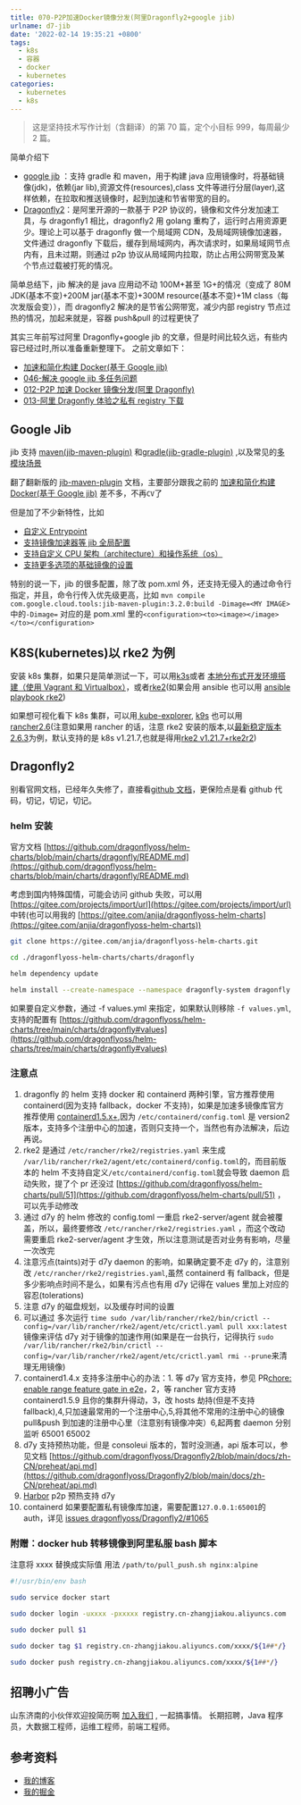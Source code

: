 ```yaml
---
title: 070-P2P加速Docker镜像分发(阿里Dragonfly2+google jib)
urlname: d7-jib
date: '2022-02-14 19:35:21 +0800'
tags:
  - k8s
  - 容器
  - docker
  - kubernetes
categories:
  - kubernetes
  - k8s
---
```


> 这是坚持技术写作计划（含翻译）的第 70 篇，定个小目标 999，每周最少 2 篇。

简单介绍下

- [google jib](https://github.com/GoogleContainerTools/jib) ：支持 gradle 和 maven，用于构建 java 应用镜像时，将基础镜像(jdk)，依赖(jar lib),资源文件(resources),class 文件等进行分层(layer),这样依赖，在拉取和推送镜像时，起到加速和节省带宽的目的。
- [Dragonfly2](https://github.com/dragonflyoss/Dragonfly2)：是阿里开源的一款基于 P2P 协议的，镜像和文件分发加速工具，与 dragonfly1 相比，dragonfly2 用 golang 重构了，运行时占用资源更少。理论上可以基于 dragonfly 做一个局域网 CDN，及局域网镜像加速器，文件通过 dragonfly 下载后，缓存到局域网内，再次请求时，如果局域网节点内有，且未过期，则通过 p2p 协议从局域网内拉取，防止占用公网带宽及某个节点过载被打死的情况。

简单总结下，jib 解决的是 java 应用动不动 100M+甚至 1G+的情况（变成了 80M JDK(基本不变)+200M jar(基本不变)+300M resource(基本不变)+1M class（每次发版会变）），而 dragonfly2 解决的是节省公网带宽，减少内部 registry 节点过热的情况，加起来就是，容器 push&pull 的过程更快了

其实三年前写过阿里 Dragonfly+google jib 的文章，但是时间比较久远，有些内容已经过时,所以准备重新整理下。
之前文章如下：

- [加速和简化构建 Docker(基于 Google jib)](https://anjia0532.github.io/2019/02/08/google-jib/)
- [046-解决 google jib 多任务问题](https://anjia0532.github.io/2019/09/22/google-jib-alpine-tini/)
- [012-P2P 加速 Docker 镜像分发(阿里 Dragonfly)](https://anjia0532.github.io/2019/03/25/dragonfly/)
- [013-阿里 Dragonfly 体验之私有 registry 下载](https://anjia0532.github.io/2019/03/30/d7y-private-registry/)

<!-- more -->

## Google Jib

jib 支持 [maven(jib-maven-plugin)](https://github.com/GoogleContainerTools/jib/tree/master/jib-maven-plugin) 和[gradle(jib-gradle-plugin)](https://github.com/GoogleContainerTools/jib/tree/master/jib-gradle-plugin) ,以及常见的[多模块场景](https://github.com/GoogleContainerTools/jib/tree/master/examples/multi-module)

翻了翻新版的 [jib-maven-plugin](https://github.com/GoogleContainerTools/jib/tree/master/jib-maven-plugin) 文档，主要部分跟我之前的 [加速和简化构建 Docker(基于 Google jib)](https://anjia0532.github.io/2019/02/08/google-jib/) 差不多，不再`CV`了

但是加了不少新特性，比如

- [自定义 Entrypoint](https://github.com/GoogleContainerTools/jib/tree/master/jib-maven-plugin#custom-container-entrypoint)
- [支持镜像加速器等 jib 全局配置](https://github.com/GoogleContainerTools/jib/tree/master/jib-maven-plugin#global-jib-configuration)
- [支持自定义 CPU 架构（architecture）和操作系统（os）](https://github.com/GoogleContainerTools/jib/tree/master/jib-maven-plugin#platform-object)
- [支持更多选项的基础镜像的设置](https://github.com/GoogleContainerTools/jib/tree/master/jib-maven-plugin#platform-object)

特别的说一下，jib 的很多配置，除了改 pom.xml 外，还支持无侵入的通过命令行指定，并且，命令行传入优先级更高，比如 `mvn compile com.google.cloud.tools:jib-maven-plugin:3.2.0:build -Dimage=<MY IMAGE>`中的`-Dimage=` 对应的是 pom.xml 里的`<configuration><to><image></image></to></configuration>`

## K8S(kubernetes)以 rke2 为例

安装 k8s 集群，如果只是简单测试一下，可以用[k3s](https://docs.rancher.cn/docs/k3s/quick-start/_index/)或者 [本地分布式开发环境搭建（使用 Vagrant 和 Virtualbox）](https://jimmysong.io/kubernetes-handbook/develop/using-vagrant-and-virtualbox-for-development.html)，或者[rke2](https://docs.rancher.cn/rke2/)(如果会用 ansible 也可以用 [ansible playbook rke2](https://github.com/lablabs/ansible-role-rke2))

如果想可视化看下 k8s 集群，可以用[ kube-explorer](https://github.com/cnrancher/kube-explorer), [k9s](https://github.com/derailed/k9s) 也可以用[rancher2.6](https://rancher.com/docs/rancher/v2.6/en/)(注意如果用 rancher 的话，注意 rke2 安装的版本,以[最新稳定版本 2.6.3](https://github.com/rancher/rancher/releases/tag/v2.6.3-patch1)为例，默认支持的是 k8s v1.21.7,也就是得用[rke2 v1.21.7+rke2r2](https://github.com/rancher/rke2/releases/tag/v1.21.7%2Brke2r2))

## Dragonfly2

别看官网文档，已经年久失修了，直接看[github 文档](https://github.com/dragonflyoss/Dragonfly2/tree/main/docs/zh-CN)，更保险点是看 github 代码，切记，切记，切记。

### helm 安装

官方文档 [https://github.com/dragonflyoss/helm-charts/blob/main/charts/dragonfly/README.md](https://github.com/dragonflyoss/helm-charts/blob/main/charts/dragonfly/README.md)

考虑到国内特殊国情，可能会访问 github 失败，可以用 [https://gitee.com/projects/import/url](https://gitee.com/projects/import/url) 中转(也可以用我的 [https://gitee.com/anjia/dragonflyoss-helm-charts](https://gitee.com/anjia/dragonflyoss-helm-charts))

```bash
git clone https://gitee.com/anjia/dragonflyoss-helm-charts.git

cd ./dragonflyoss-helm-charts/charts/dragonfly

helm dependency update

helm install --create-namespace --namespace dragonfly-system dragonfly . -f values.yml
```

如果要自定义参数，通过 -f values.yml 来指定，如果默认则移除 `-f values.yml`,支持的配置有 [https://github.com/dragonflyoss/helm-charts/tree/main/charts/dragonfly#values](https://github.com/dragonflyoss/helm-charts/tree/main/charts/dragonfly#values)

### 注意点

1. dragonfly 的 helm 支持 docker 和 containerd 两种引擎，官方推荐使用 containerd(因为支持 fallback，docker 不支持)，如果是加速多镜像库官方推荐使用 [containerd1.5.x+](https://github.com/dragonflyoss/Dragonfly2/blob/main/docs/zh-CN/runtime-integration/containerd/mirror.md#%E9%80%89%E9%A1%B9-2-%E5%A4%9A%E9%95%9C%E5%83%8F%E4%BB%93%E5%BA%93),因为 `/etc/containerd/config.toml` 是 version2 版本，支持多个注册中心的加速，否则只支持一个，当然也有办法解决，后边再说。
1. rke2 是通过 `/etc/rancher/rke2/registries.yaml` 来生成 `/var/lib/rancher/rke2/agent/etc/containerd/config.toml`的，而目前版本的 helm 不支持自定义`/etc/containerd/config.toml`就会导致 daemon 启动失败，提了个 pr 还没过 [https://github.com/dragonflyoss/helm-charts/pull/51](https://github.com/dragonflyoss/helm-charts/pull/51) ，可以先手动修改
1. 通过 d7y 的 helm 修改的 config.toml 一重启 rke2-server/agent 就会被覆盖，所以，最终要修改 `/etc/rancher/rke2/registries.yaml` ，而这个改动需要重启 rke2-server/agent 才生效，所以注意测试是否对业务有影响，尽量一次改完
1. 注意污点(taints)对于 d7y daemon 的影响，如果确定要不走 d7y 的，注意别改 `/etc/rancher/rke2/registries.yaml`,虽然 containerd 有 fallback，但是多少影响点时间不是么，如果有污点也有用 d7y 记得在 values 里加上对应的容忍(tolerations)
1. 注意 d7y 的磁盘规划，以及缓存时间的设置
1. 可以通过 多次运行 `time sudo /var/lib/rancher/rke2/bin/crictl --config=/var/lib/rancher/rke2/agent/etc/crictl.yaml pull xxx:latest`镜像来评估 d7y 对于镜像的加速作用(如果是在一台执行，记得执行 `sudo /var/lib/rancher/rke2/bin/crictl --config=/var/lib/rancher/rke2/agent/etc/crictl.yaml rmi --prune`来清理无用镜像)
1. containerd1.4.x 支持多注册中心的办法：1. 等 d7y 官方支持，参见 PR[chore: enable range feature gate in e2e](https://github.com/dragonflyoss/Dragonfly2/pull/1059)，2，等 rancher 官方支持 containerd1.5.9 且你的集群升得动，3，改 hosts 劫持(但是不支持 fallback),4,只加速最常用的一个注册中心,5,将其他不常用的注册中心的镜像 pull&push 到加速的注册中心里（注意别有镜像冲突）6,起两套 daemon 分别监听 65001 65002
1. d7y 支持预热功能，但是 consoleui 版本的，暂时没测通，api 版本可以，参见文档 [https://github.com/dragonflyoss/Dragonfly2/blob/main/docs/zh-CN/preheat/api.md](https://github.com/dragonflyoss/Dragonfly2/blob/main/docs/zh-CN/preheat/api.md)
1. [Harbor](https://goharbor.io/docs/main/administration/p2p-preheat/manage-preheat-providers/) p2p 预热支持 d7y
1. containerd 如果要配置私有镜像库加速，需要配置`127.0.0.1:65001`的 auth，详见 [issues dragonflyoss/Dragonfly2/#1065](https://github.com/dragonflyoss/Dragonfly2/issues/1065#issuecomment-1041049794)

### 附赠：docker hub 转移镜像到阿里私服 bash 脚本

注意将 xxxx 替换成实际值
用法 `/path/to/pull_push.sh nginx:alpine`

```bash
#!/usr/bin/env bash

sudo service docker start

sudo docker login -uxxxx -pxxxxx registry.cn-zhangjiakou.aliyuncs.com

sudo docker pull $1

sudo docker tag $1 registry.cn-zhangjiakou.aliyuncs.com/xxxx/${1##*/}

sudo docker push registry.cn-zhangjiakou.aliyuncs.com/xxxx/${1##*/}
```

## 招聘小广告

山东济南的小伙伴欢迎投简历啊 [加入我们](https://www.zhipin.com/gongsi/e78fa84f96fef4e733J60tq8EA~~.html) , 一起搞事情。
长期招聘，Java 程序员，大数据工程师，运维工程师，前端工程师。

## 参考资料

- [我的博客](https://anjia0532.github.io/2022/02/14/d7-jib/)
- [我的掘金](https://juejin.cn/post/7065181687411376141/)
